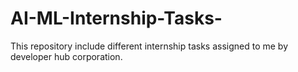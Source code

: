 # AI-ML-Internship-Tasks-
This repository include different internship tasks assigned to me by developer hub corporation.
